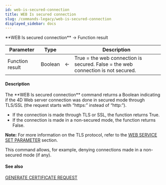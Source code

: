 ```yaml
---
id: web-is-secured-connection
title: WEB Is secured connection
slug: /commands-legacy/web-is-secured-connection
displayed_sidebar: docs
---
```


<!--REF #_command_.WEB Is secured connection.Syntax-->**WEB Is secured connection**  -> Function result<!-- END REF-->
<!--REF #_command_.WEB Is secured connection.Params-->
| Parameter | Type |  | Description |
| --- | --- | --- | --- |
| Function result | Boolean | &larr; | True = the web connection is secured. False = the web connection is not secured. |

<!-- END REF-->

#### Description 

<!--REF #_command_.WEB Is secured connection.Summary-->The **WEB Is secured connection** command returns a Boolean indicating if the 4D Web server connection was done in secured mode through TLS/SSL (the request starts with “https:” instead of “http:”).<!-- END REF-->

* If the connection is made through TLS or SSL, the function returns True.
* If the connection is made in a non-secured mode, the function returns False.

**Note:** For more information on the TLS protocol, refer to the [WEB SERVICE SET PARAMETER](web-service-set-parameter.md) section. 

This command allows, for example, denying connections made in a non-secured mode (if any). 

#### See also 

[GENERATE CERTIFICATE REQUEST](generate-certificate-request.md)  